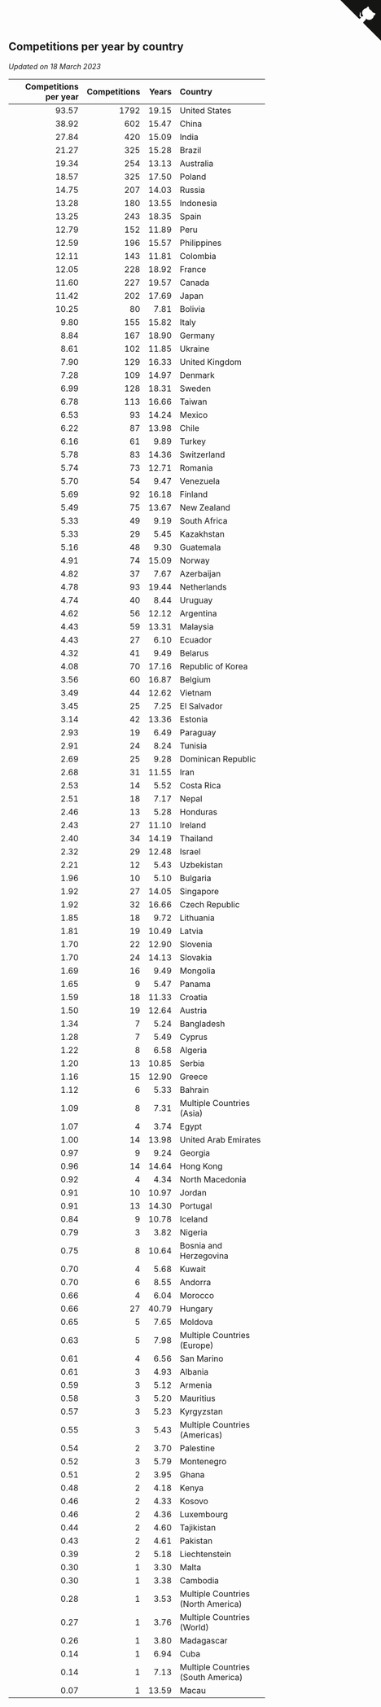 ## Competitions per year by country

*Updated on 18 March 2023*

| Competitions per year | Competitions | Years | Country |
| ---: | ---: | ---: | :--- |
| 93.57 | 1792 | 19.15 | United States |
| 38.92 | 602 | 15.47 | China |
| 27.84 | 420 | 15.09 | India |
| 21.27 | 325 | 15.28 | Brazil |
| 19.34 | 254 | 13.13 | Australia |
| 18.57 | 325 | 17.50 | Poland |
| 14.75 | 207 | 14.03 | Russia |
| 13.28 | 180 | 13.55 | Indonesia |
| 13.25 | 243 | 18.35 | Spain |
| 12.79 | 152 | 11.89 | Peru |
| 12.59 | 196 | 15.57 | Philippines |
| 12.11 | 143 | 11.81 | Colombia |
| 12.05 | 228 | 18.92 | France |
| 11.60 | 227 | 19.57 | Canada |
| 11.42 | 202 | 17.69 | Japan |
| 10.25 | 80 | 7.81 | Bolivia |
| 9.80 | 155 | 15.82 | Italy |
| 8.84 | 167 | 18.90 | Germany |
| 8.61 | 102 | 11.85 | Ukraine |
| 7.90 | 129 | 16.33 | United Kingdom |
| 7.28 | 109 | 14.97 | Denmark |
| 6.99 | 128 | 18.31 | Sweden |
| 6.78 | 113 | 16.66 | Taiwan |
| 6.53 | 93 | 14.24 | Mexico |
| 6.22 | 87 | 13.98 | Chile |
| 6.16 | 61 | 9.89 | Turkey |
| 5.78 | 83 | 14.36 | Switzerland |
| 5.74 | 73 | 12.71 | Romania |
| 5.70 | 54 | 9.47 | Venezuela |
| 5.69 | 92 | 16.18 | Finland |
| 5.49 | 75 | 13.67 | New Zealand |
| 5.33 | 49 | 9.19 | South Africa |
| 5.33 | 29 | 5.45 | Kazakhstan |
| 5.16 | 48 | 9.30 | Guatemala |
| 4.91 | 74 | 15.09 | Norway |
| 4.82 | 37 | 7.67 | Azerbaijan |
| 4.78 | 93 | 19.44 | Netherlands |
| 4.74 | 40 | 8.44 | Uruguay |
| 4.62 | 56 | 12.12 | Argentina |
| 4.43 | 59 | 13.31 | Malaysia |
| 4.43 | 27 | 6.10 | Ecuador |
| 4.32 | 41 | 9.49 | Belarus |
| 4.08 | 70 | 17.16 | Republic of Korea |
| 3.56 | 60 | 16.87 | Belgium |
| 3.49 | 44 | 12.62 | Vietnam |
| 3.45 | 25 | 7.25 | El Salvador |
| 3.14 | 42 | 13.36 | Estonia |
| 2.93 | 19 | 6.49 | Paraguay |
| 2.91 | 24 | 8.24 | Tunisia |
| 2.69 | 25 | 9.28 | Dominican Republic |
| 2.68 | 31 | 11.55 | Iran |
| 2.53 | 14 | 5.52 | Costa Rica |
| 2.51 | 18 | 7.17 | Nepal |
| 2.46 | 13 | 5.28 | Honduras |
| 2.43 | 27 | 11.10 | Ireland |
| 2.40 | 34 | 14.19 | Thailand |
| 2.32 | 29 | 12.48 | Israel |
| 2.21 | 12 | 5.43 | Uzbekistan |
| 1.96 | 10 | 5.10 | Bulgaria |
| 1.92 | 27 | 14.05 | Singapore |
| 1.92 | 32 | 16.66 | Czech Republic |
| 1.85 | 18 | 9.72 | Lithuania |
| 1.81 | 19 | 10.49 | Latvia |
| 1.70 | 22 | 12.90 | Slovenia |
| 1.70 | 24 | 14.13 | Slovakia |
| 1.69 | 16 | 9.49 | Mongolia |
| 1.65 | 9 | 5.47 | Panama |
| 1.59 | 18 | 11.33 | Croatia |
| 1.50 | 19 | 12.64 | Austria |
| 1.34 | 7 | 5.24 | Bangladesh |
| 1.28 | 7 | 5.49 | Cyprus |
| 1.22 | 8 | 6.58 | Algeria |
| 1.20 | 13 | 10.85 | Serbia |
| 1.16 | 15 | 12.90 | Greece |
| 1.12 | 6 | 5.33 | Bahrain |
| 1.09 | 8 | 7.31 | Multiple Countries (Asia) |
| 1.07 | 4 | 3.74 | Egypt |
| 1.00 | 14 | 13.98 | United Arab Emirates |
| 0.97 | 9 | 9.24 | Georgia |
| 0.96 | 14 | 14.64 | Hong Kong |
| 0.92 | 4 | 4.34 | North Macedonia |
| 0.91 | 10 | 10.97 | Jordan |
| 0.91 | 13 | 14.30 | Portugal |
| 0.84 | 9 | 10.78 | Iceland |
| 0.79 | 3 | 3.82 | Nigeria |
| 0.75 | 8 | 10.64 | Bosnia and Herzegovina |
| 0.70 | 4 | 5.68 | Kuwait |
| 0.70 | 6 | 8.55 | Andorra |
| 0.66 | 4 | 6.04 | Morocco |
| 0.66 | 27 | 40.79 | Hungary |
| 0.65 | 5 | 7.65 | Moldova |
| 0.63 | 5 | 7.98 | Multiple Countries (Europe) |
| 0.61 | 4 | 6.56 | San Marino |
| 0.61 | 3 | 4.93 | Albania |
| 0.59 | 3 | 5.12 | Armenia |
| 0.58 | 3 | 5.20 | Mauritius |
| 0.57 | 3 | 5.23 | Kyrgyzstan |
| 0.55 | 3 | 5.43 | Multiple Countries (Americas) |
| 0.54 | 2 | 3.70 | Palestine |
| 0.52 | 3 | 5.79 | Montenegro |
| 0.51 | 2 | 3.95 | Ghana |
| 0.48 | 2 | 4.18 | Kenya |
| 0.46 | 2 | 4.33 | Kosovo |
| 0.46 | 2 | 4.36 | Luxembourg |
| 0.44 | 2 | 4.60 | Tajikistan |
| 0.43 | 2 | 4.61 | Pakistan |
| 0.39 | 2 | 5.18 | Liechtenstein |
| 0.30 | 1 | 3.30 | Malta |
| 0.30 | 1 | 3.38 | Cambodia |
| 0.28 | 1 | 3.53 | Multiple Countries (North America) |
| 0.27 | 1 | 3.76 | Multiple Countries (World) |
| 0.26 | 1 | 3.80 | Madagascar |
| 0.14 | 1 | 6.94 | Cuba |
| 0.14 | 1 | 7.13 | Multiple Countries (South America) |
| 0.07 | 1 | 13.59 | Macau |


<a href="https://github.com/JustinTimeCuber/wca_statistics" class="github-corner" aria-label="View source on Github"><svg width="80" height="80" viewBox="0 0 250 250" style="fill:#151513; color:#fff; position: absolute; top: 0; border: 0; right: 0;" aria-hidden="true"><path d="M0,0 L115,115 L130,115 L142,142 L250,250 L250,0 Z"></path><path d="M128.3,109.0 C113.8,99.7 119.0,89.6 119.0,89.6 C122.0,82.7 120.5,78.6 120.5,78.6 C119.2,72.0 123.4,76.3 123.4,76.3 C127.3,80.9 125.5,87.3 125.5,87.3 C122.9,97.6 130.6,101.9 134.4,103.2" fill="currentColor" style="transform-origin: 130px 106px;" class="octo-arm"></path><path d="M115.0,115.0 C114.9,115.1 118.7,116.5 119.8,115.4 L133.7,101.6 C136.9,99.2 139.9,98.4 142.2,98.6 C133.8,88.0 127.5,74.4 143.8,58.0 C148.5,53.4 154.0,51.2 159.7,51.0 C160.3,49.4 163.2,43.6 171.4,40.1 C171.4,40.1 176.1,42.5 178.8,56.2 C183.1,58.6 187.2,61.8 190.9,65.4 C194.5,69.0 197.7,73.2 200.1,77.6 C213.8,80.2 216.3,84.9 216.3,84.9 C212.7,93.1 206.9,96.0 205.4,96.6 C205.1,102.4 203.0,107.8 198.3,112.5 C181.9,128.9 168.3,122.5 157.7,114.1 C157.9,116.9 156.7,120.9 152.7,124.9 L141.0,136.5 C139.8,137.7 141.6,141.9 141.8,141.8 Z" fill="currentColor" class="octo-body"></path></svg></a><style>.github-corner:hover .octo-arm{animation:octocat-wave 560ms ease-in-out}@keyframes octocat-wave{0%,100%{transform:rotate(0)}20%,60%{transform:rotate(-25deg)}40%,80%{transform:rotate(10deg)}}@media (max-width:500px){.github-corner:hover .octo-arm{animation:none}.github-corner .octo-arm{animation:octocat-wave 560ms ease-in-out}}</style>
